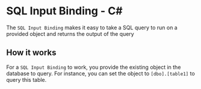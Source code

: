 # SQL Input Binding - C<span>#</span>

The `SQL Input Binding` makes it easy to take a SQL query to run on a provided object and returns the output of the query

## How it works

For a `SQL Input Binding` to work, you provide the existing object in the database to query. For instance, you can set the object to `[dbo].[table1]` to query this table.

